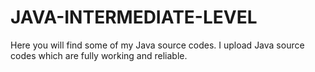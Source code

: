 # JAVA-INTERMEDIATE-LEVEL
Here you will find some of my Java source codes. 
I upload Java source codes which are fully working and reliable.
